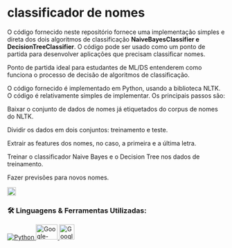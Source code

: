 # classificador de nomes
O código fornecido neste repositório fornece uma implementação simples e direta dos dois algoritmos de classificação **NaiveBayesClassifier e DecisionTreeClassifier**. O código pode ser usado como um ponto de partida para desenvolver aplicações que precisam classificar nomes.

Ponto de partida ideal para estudantes de ML/DS entenderem como funciona o processo de decisão de algoritmos de classificação.

O código fornecido é implementado em Python, usando a biblioteca NLTK. O código é relativamente simples de implementar. Os principais passos são:

Baixar o conjunto de dados de nomes já etiquetados do corpus de nomes do NLTK.

Dividir os dados em dois conjuntos: treinamento e teste.

Extrair as features dos nomes, no caso, a primeira e a última letra.

Treinar o classificador Naive Bayes e o Decision Tree nos dados de treinamento.

Fazer previsões para novos nomes.

<a href="https://colab.research.google.com/github/adsLopess/Lendo-PDF-com-Python/blob/main/leitorPDF.ipynb" target="_blank"><img height="20" alt="Open in Colab" src = "https://colab.research.google.com/assets/colab-badge.svg"></a>

### 🛠 Linguagens & Ferramentas Utilizadas:

<p align="left">  
  <a href="https://www.python.org/" target="_blank"> <img alt="Python" src="https://img.shields.io/badge/python%20-%2314354C.svg?&style=for-the-badge&logo=python&logoColor=white" title="Python" /> </a> 
  <a href="https://colab.google/" target="_blank"> <img alt="Google-Colab" src="https://encrypted-tbn0.gstatic.com/images?q=tbn:ANd9GcQs-0TOT6ij4kYqAO6gXMwcbCfH0qkbQ-G3xg&usqp=CAU" title="NLTK" height="35" width="50" /> </a>
  <a href="https://colab.google/" target="_blank"> <img alt="Google-Colab" src="https://seekvectors.com/files/download/348b8e2b10e1b01cd8a05a36426d64bf.jpg" title="Colab" height="35" width="35" /> </a>
  
